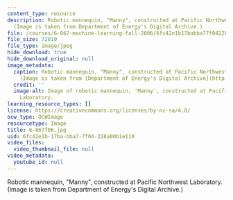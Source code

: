 ```yaml
---
content_type: resource
description: Robotic mannequin, "Manny", constructed at Pacific Northwest Laboratory.
  (Image is taken from Department of Energy's Digital Archive.)
file: /courses/6-867-machine-learning-fall-2006/6fc42e1b17babba77f04228a00b1e110_6-867f06.jpg
file_size: 72010
file_type: image/jpeg
hide_download: true
hide_download_original: null
image_metadata:
  caption: Robotic mannequin, "Manny", constructed at Pacific Northwest Laboratory.
    (Image is taken from [Department of Energy's Digital Archive](http://www.doedigitalarchive.doe.gov/).)
  credit: ''
  image-alt: Image of robotic mannequin, 'Manny', constructed at Pacific Northwest
    Laboratory.
learning_resource_types: []
license: https://creativecommons.org/licenses/by-nc-sa/4.0/
ocw_type: OCWImage
resourcetype: Image
title: 6-867f06.jpg
uid: 6fc42e1b-17ba-bba7-7f04-228a00b1e110
video_files:
  video_thumbnail_file: null
video_metadata:
  youtube_id: null
---
```

Robotic mannequin, "Manny", constructed at Pacific Northwest Laboratory. (Image is taken from Department of Energy's Digital Archive.)